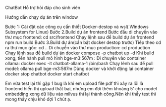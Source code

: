 ChatBot Hỗ trợ hỏi đáp cho sinh viên

Hướng dẫn chạy dự án trên window

Bước 1: Cài đặt các công cụ cần thiết
Docker-destop và wsl( Windows Subsystem for Linux)
Bước 2.Build dự án frontend
Bước đầu di chuyển vào thư mục frontend:
cd src/frontend
Chạy lệnh sau để build dự án frontend
npm run build
Bước 3.Build dự án(cần bật docker destop trước)
Tiếp theo cd ra thư mục gốc:
cd ..
Di chuyển vào thư mục production:
cd production
Chạy lệnh sau để build dự án
docker compose -p chatbot up -d
Khi build xong, tiến hành pull mô hình bge-m3:567m :
Di chuyển vào container ollama:
docker exec -it chatbot-ollama-1 /bin/bash
Chạy lênh sau để pull model:
ollama pull bge-m3:567m
Dừng docker và khởi động lại container
docker stop chatbot
docker start chatbot

Em vừa test lại thì gặp 1 bug là khi em upload file pdf thì xảy ra lỗi là frontend hiển thị upload thất bại, nhưng em đợi thêm khoảng 5' cho model embedding xong dữ liệu vào milvus thì lại thành công.Nên khi thầy test thì mong thầy chịu khó đợi 1 chút ạ.
